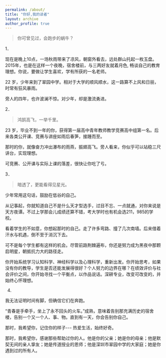 ```yaml
---
permalink: /about/
title: "你好,我的读者"
layout: archive
author_profile: true
---
```


> 你可曾见过，会跑步的蜗牛？

1．


现在是晚上10点，一场秋雨带来了凉风，朝窗外看去，远处群山托起一枚玉盘。2015年，也是在这样一个夜晚，宿舍楼前，与三两好友就着月色, 畅谈自己的教育理想。你说，要做让学生喜欢，学有所获的一名老师。

22 岁，少年来到了翠园中学。相对于大学的顺风顺水，这一路算不上风和日丽，时常有狂风暴雨。

旁人的四年，也许波澜不惊。对少年，却是激流勇进。

2． 

> 鸿鹄高飞，一举千里。

23 岁，毕业不到一年的你，获得第一届高中青年教师教学竞赛高中组第一名。后来各类公开课、竞赛与讲座如雨后春笋，接踵而至。

那时的你，就像奋力冲出瀑布的雨燕，振翅高飞。旁人看来，你似乎可以站稳三尺讲台，实现理想。

可竞赛、公开课与实际上课的落差，很快让你吃了亏。

3．

> 暗透了，更能看得见星光。

少年常用这句话，鼓励在低谷的自己。

从记事起，你就知道自己不是什么天才型选手，过目不忘、一点就通，对你来说是天方夜谭。不过上学那会儿成绩还算不错，考大学时也有机会选211，985的学校。

看着学生的不如意，你想起那时的自己。走了许多弯路、撞了几次南墙。后来借着汗水与机遇，倒不至于消沉下去。

可不是每个学生都有这样的机会。尽管前路荆棘遍布，你还是努力成为黑夜中那颗启明星，朝抵抗力大的路径走。

你开始系统学习认知科学、神经科学以及心理科学，重新出发。你开始思考，如果没有你的教导，学生是否还能发展得很好？个人努力的边界在哪？在绩效评价与社会评价之间，你开始寻找一个平衡点，以作品说话。深耕专业，改变可改变的，并始终心怀理想。

4.


我无法证明时间有脚，但确信它们在奔跑。

“青春是手牵手，坐上了永不回头的火车。”成熟，意味着告别那充满历史的宿舍楼，告别一个又一个人、事、物。直到有一天，你会告别你自己。

那时，我希望你，记住你的样子--- 热爱生活，始终好奇。

那时，我希望你，感谢那些帮助过你的人。他是你的父亲；她是你的母亲；他是默契无间的亲人挚友；她是传道授业的恩师；他是深圳市翠园中学的大家庭；她是你遇到过的所有人。



